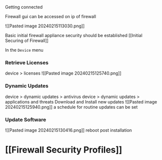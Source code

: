 Getting connected

Firewall gui can be accessed on ip of firewall

![[Pasted image 20240215113030.png]]

Basic initial firewall appliance security should be established [[Initial Securing of Firewall]]

In the `Device` menu 
### Retrieve Licenses
device > licenses
![[Pasted image 20240215125740.png]]

### Dynamic Updates
device > dynamic updates > antivirus
device > dynamic updates > applications and threats
Download and Install new updates 
![[Pasted image 20240215125940.png]]
a schedule for routine updates can be set

### Update Software
![[Pasted image 20240215130416.png]]
reboot post installation


# [[Firewall Security Profiles]]
